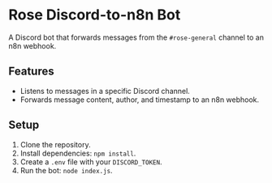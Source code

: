 # Rose Discord-to-n8n Bot

A Discord bot that forwards messages from the `#rose-general` channel to an n8n webhook.

## Features
- Listens to messages in a specific Discord channel.
- Forwards message content, author, and timestamp to an n8n webhook.

## Setup
1. Clone the repository.
2. Install dependencies: `npm install`.
3. Create a `.env` file with your `DISCORD_TOKEN`.
4. Run the bot: `node index.js`.
